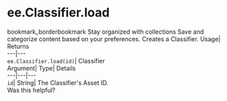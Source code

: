  
#  ee.Classifier.load 
bookmark_borderbookmark Stay organized with collections  Save and categorize content based on your preferences.
Creates a Classifier. 
Usage| Returns  
---|---  
`ee.Classifier.load(id)`| Classifier  
Argument| Type| Details  
---|---|---  
`id`| String| The Classifier's Asset ID.  
Was this helpful?
